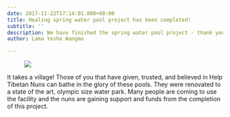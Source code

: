 ```yaml
---
date: 2017-11-22T17:14:01.000+00:00
title: Healing spring water pool project has been completed!
subtitle: ''
description: We have finished the spring water pool project - thank you.
author: Lama Yeshe Wangmo

---
```

<figure class="blog-photo">

![](/media/pool-2.jpg)</figure>

It takes a village! Those of you that have given, trusted, and believed in Help Tibetan Nuns can bathe in the glory of these pools. They were renovated to a state of the art, olympic size water park. Many people are coming to use the facility and the nuns are gaining support and funds from the completion of this project.